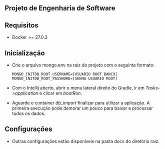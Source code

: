 ## Projeto de Engenharia de Software

## Requisitos
- Docker >= 27.0.3
## Inicialização
- Crie o arquivo mongo.env na raiz do projeto com o seguinte formato:

    ```shell
    MONGO_INITDB_ROOT_USERNAME=[USUARIO ROOT BANCO]
    MONGO_INITDB_ROOT_PASSWORD=[SENHA USUARIO ROOT]
    ```

- Com o Intellij aberto, abrir o menu lateral direito do Gradle, ir em _Tasks->application_ e clicar em _bootRun_.

- Aguarde o container _db_import_ finalizar para utilizar a aplicação. A primeira execução pode demorar um pouco para baixar e processar todos os dados.

## Configurações

- Outras configurações estão disponíveis na pasta _docs_ do diretório raiz.